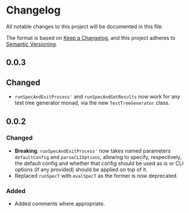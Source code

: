 # Changelog

All notable changes to this project will be documented in this file.

The format is based on [Keep a Changelog](https://keepachangelog.com/en/1.0.0/),
and this project adheres to [Semantic Versioning](https://semver.org/spec/v2.0.0.html).

## 0.0.3

## Changed

- `runSpecAndExitProcess'` and `runSpecAndGetResults` now work for any test tree
  generator monad, via the new `TestTreeGenerator` class.

## 0.0.2

### Changed

- **Breaking**: `runSpecAndExitProcess'` now takes named parameters
  `defaultConfig` and `parseCLIOptions`, allowing to specify, respectively, the
  default config and whether that config should be used as is or CLI options (if
  any provided) should be applied on top of it.
- Replaced `runSpecT` with `evalSpecT` as the former is now deprecated.

### Added

- Added comments where appropriate.
